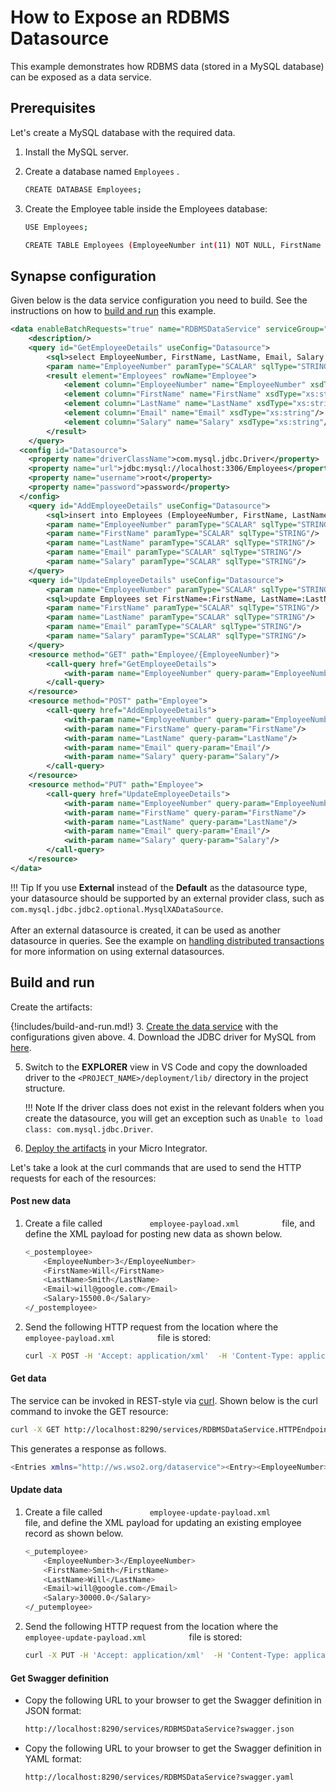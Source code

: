 # How to Expose an RDBMS Datasource

This example demonstrates how RDBMS data (stored in a MySQL database) can be exposed as a data service.

## Prerequisites

Let's create a MySQL database with the required data.

1.  Install the MySQL server.
2.  Create a database named `Employees` .

    ```bash
    CREATE DATABASE Employees;
    ```

3.  Create the Employee table inside the Employees database:

    ```bash
    USE Employees;

    CREATE TABLE Employees (EmployeeNumber int(11) NOT NULL, FirstName varchar(255) NOT NULL, LastName varchar(255) DEFAULT NULL, Email varchar(255) DEFAULT NULL, Salary varchar(255));
    ```

## Synapse configuration
Given below is the data service configuration you need to build. See the instructions on how to [build and run](#build-and-run) this example.

```xml
<data enableBatchRequests="true" name="RDBMSDataService" serviceGroup="" serviceNamespace="" transports="http">
    <description/>
    <query id="GetEmployeeDetails" useConfig="Datasource">
        <sql>select EmployeeNumber, FirstName, LastName, Email, Salary from Employees where EmployeeNumber=:EmployeeNumber</sql>
        <param name="EmployeeNumber" paramType="SCALAR" sqlType="STRING"/>
        <result element="Employees" rowName="Employee">
            <element column="EmployeeNumber" name="EmployeeNumber" xsdType="xs:string"/>
            <element column="FirstName" name="FirstName" xsdType="xs:string"/>
            <element column="LastName" name="LastName" xsdType="xs:string"/>
            <element column="Email" name="Email" xsdType="xs:string"/>
            <element column="Salary" name="Salary" xsdType="xs:string"/>
        </result>
    </query>
  <config id="Datasource">
    <property name="driverClassName">com.mysql.jdbc.Driver</property>
    <property name="url">jdbc:mysql://localhost:3306/Employees</property>
    <property name="username">root</property>
    <property name="password">password</property>
  </config>
    <query id="AddEmployeeDetails" useConfig="Datasource">
        <sql>insert into Employees (EmployeeNumber, FirstName, LastName, Email, Salary) values(:EmployeeNumber,:FirstName,:LastName,:Email,:Salary)</sql>
        <param name="EmployeeNumber" paramType="SCALAR" sqlType="STRING"/>
        <param name="FirstName" paramType="SCALAR" sqlType="STRING"/>
        <param name="LastName" paramType="SCALAR" sqlType="STRING"/>
        <param name="Email" paramType="SCALAR" sqlType="STRING"/>
        <param name="Salary" paramType="SCALAR" sqlType="STRING"/>
    </query>
    <query id="UpdateEmployeeDetails" useConfig="Datasource">
        <param name="EmployeeNumber" paramType="SCALAR" sqlType="STRING"/>
        <sql>update Employees set FirstName=:FirstName, LastName=:LastName, Email=:Email, Salary=:Salary where EmployeeNumber=:EmployeeNumber</sql>
        <param name="FirstName" paramType="SCALAR" sqlType="STRING"/>
        <param name="LastName" paramType="SCALAR" sqlType="STRING"/>
        <param name="Email" paramType="SCALAR" sqlType="STRING"/>
        <param name="Salary" paramType="SCALAR" sqlType="STRING"/>
    </query>
    <resource method="GET" path="Employee/{EmployeeNumber}">
        <call-query href="GetEmployeeDetails">
            <with-param name="EmployeeNumber" query-param="EmployeeNumber"/>
        </call-query>
    </resource>
    <resource method="POST" path="Employee">
        <call-query href="AddEmployeeDetails">
            <with-param name="EmployeeNumber" query-param="EmployeeNumber"/>
            <with-param name="FirstName" query-param="FirstName"/>
            <with-param name="LastName" query-param="LastName"/>
            <with-param name="Email" query-param="Email"/>
            <with-param name="Salary" query-param="Salary"/>
        </call-query>
    </resource>
    <resource method="PUT" path="Employee">
        <call-query href="UpdateEmployeeDetails">
            <with-param name="EmployeeNumber" query-param="EmployeeNumber"/>
            <with-param name="FirstName" query-param="FirstName"/>
            <with-param name="LastName" query-param="LastName"/>
            <with-param name="Email" query-param="Email"/>
            <with-param name="Salary" query-param="Salary"/>
        </call-query>
    </resource>
</data>
```

!!! Tip
    If you use **External** instead of the **Default** as the datasource type, your datasource should be supported by an external provider class, such as `com.mysql.jdbc.jdbc2.optional.MysqlXADataSource`.</br></br>
    After an external datasource is created, it can be used as another datasource in queries. See the example on [handling distributed transactions]({{base_path}}/learn/examples/data-integration/distributed-trans-data-service) for more information on using external datasources.

## Build and run

Create the artifacts:

{!includes/build-and-run.md!}
3. [Create the data service]({{base_path}}/develop/creating-artifacts/data-services/creating-data-services) with the configurations given above.
4. Download the JDBC driver for MySQL from [here](http://dev.mysql.com/downloads/connector/j/). 

5. Switch to the **EXPLORER** view in VS Code and copy the downloaded driver to the `<PROJECT_NAME>/deployment/lib/` directory in the project structure.
   
    !!! Note
        If the driver class does not exist in the relevant folders when you create the datasource, you will get an exception such as `Unable to load class: com.mysql.jdbc.Driver`.

6. [Deploy the artifacts]({{base_path}}/develop/deploy-artifacts) in your Micro Integrator. 

Let's take a look at the curl commands that are used to send the HTTP
requests for each of the resources:

#### Post new data

1.  Create a file called `           employee-payload.xml          `
    file, and define the XML payload for posting new data as shown
    below.

    ```bash
    <_postemployee>
        <EmployeeNumber>3</EmployeeNumber>
        <FirstName>Will</FirstName>
        <LastName>Smith</LastName>
        <Email>will@google.com</Email>
        <Salary>15500.0</Salary>
    </_postemployee>
    ```

2.  Send the following HTTP request from the location where the
    `           employee-payload.xml          ` file is stored:

    ```bash
    curl -X POST -H 'Accept: application/xml'  -H 'Content-Type: application/xml' --data "@employee-payload.xml" http://localhost:8290/services/RDBMSDataService/employee
    ```

#### Get data

The service can be invoked in REST-style via [curl](http://curl.haxx.se/). Shown below is the curl command to invoke the GET resource:

```bash
curl -X GET http://localhost:8290/services/RDBMSDataService.HTTPEndpoint/Employee/3
```

This generates a response as follows.

```bash
<Entries xmlns="http://ws.wso2.org/dataservice"><Entry><EmployeeNumber>3</EmployeeNumber><FirstName>Will</FirstName><LastName>Smith</LastName><Email>will@google.com</Email><Salary>15500.0</Salary></Entry><Entry><EmployeeNumber>3</EmployeeNumber><FirstName>Will</FirstName><LastName>Smith</LastName><Email>will@google.com</Email><Salary>15500.0</Salary></Entry><Entry><EmployeeNumber>3</EmployeeNumber><FirstName>Will</FirstName><LastName>Smith</LastName><Email>will@google.com</Email><Salary>15500.0</Salary></Entry></Entries>
```

#### Update data

1.  Create a file called
    `           employee-update-payload.xml          ` file, and define
    the XML payload for updating an existing employee record as shown
    below.

    ```bash
    <_putemployee>
        <EmployeeNumber>3</EmployeeNumber>
        <FirstName>Smith</FirstName>
        <LastName>Will</LastName>
        <Email>will@google.com</Email>
        <Salary>30000.0</Salary>
    </_putemployee>
    ```

2.  Send the following HTTP request from the location where the
    `           employee-update-payload.xml          ` file is stored:

    ```bash
    curl -X PUT -H 'Accept: application/xml'  -H 'Content-Type: application/xml' --data "@employee-update-payload.xml" http://localhost:8290/services/RDBMSDataService/employee
    ```

#### Get Swagger definition

-   Copy the following URL to your browser to get the Swagger definition in JSON format:

    ```bash
    http://localhost:8290/services/RDBMSDataService?swagger.json
    ```

-   Copy the following URL to your browser to get the Swagger definition in YAML format:

    ```bash
    http://localhost:8290/services/RDBMSDataService?swagger.yaml
    ```
